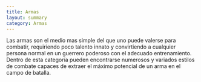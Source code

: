 ```yaml
---
title: Armas
layout: summary
category: Armas
---
```


Las armas son el medio mas simple del que uno puede valerse para combatir, requiriendo poco talento innato y convirtiendo a cualquier persona normal en un guerrero poderoso con el adecuado entrenamiento. Dentro de esta categoría pueden encontrarse numerosos y variados estilos de combate capaces de extraer el máximo potencial de un arma en el campo de batalla.

